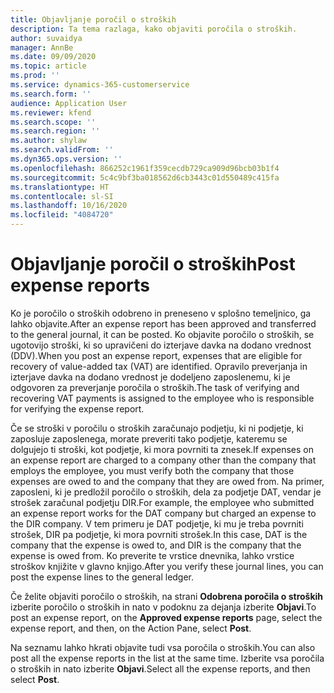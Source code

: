 ```yaml
---
title: Objavljanje poročil o stroških
description: Ta tema razlaga, kako objaviti poročila o stroških.
author: suvaidya
manager: AnnBe
ms.date: 09/09/2020
ms.topic: article
ms.prod: ''
ms.service: dynamics-365-customerservice
ms.search.form: ''
audience: Application User
ms.reviewer: kfend
ms.search.scope: ''
ms.search.region: ''
ms.author: shylaw
ms.search.validFrom: ''
ms.dyn365.ops.version: ''
ms.openlocfilehash: 866252c1961f359cecdb729ca909d96bcb03b1f4
ms.sourcegitcommit: 5c4c9bf3ba018562d6cb3443c01d550489c415fa
ms.translationtype: HT
ms.contentlocale: sl-SI
ms.lasthandoff: 10/16/2020
ms.locfileid: "4084720"
---
```

# <a name="post-expense-reports"></a><span data-ttu-id="33ee2-103">Objavljanje poročil o stroških</span><span class="sxs-lookup"><span data-stu-id="33ee2-103">Post expense reports</span></span>

<span data-ttu-id="33ee2-104">Ko je poročilo o stroških odobreno in preneseno v splošno temeljnico, ga lahko objavite.</span><span class="sxs-lookup"><span data-stu-id="33ee2-104">After an expense report has been approved and transferred to the general journal, it can be posted.</span></span> <span data-ttu-id="33ee2-105">Ko objavite poročilo o stroških, se ugotovijo stroški, ki so upravičeni do izterjave davka na dodano vrednost (DDV).</span><span class="sxs-lookup"><span data-stu-id="33ee2-105">When you post an expense report, expenses that are eligible for recovery of value-added tax (VAT) are identified.</span></span> <span data-ttu-id="33ee2-106">Opravilo preverjanja in izterjave davka na dodano vrednost je dodeljeno zaposlenemu, ki je odgovoren za preverjanje poročila o stroških.</span><span class="sxs-lookup"><span data-stu-id="33ee2-106">The task of verifying and recovering VAT payments is assigned to the employee who is responsible for verifying the expense report.</span></span>

<span data-ttu-id="33ee2-107">Če se stroški v poročilu o stroških zaračunajo podjetju, ki ni podjetje, ki zaposluje zaposlenega, morate preveriti tako podjetje, kateremu se dolgujejo ti stroški, kot podjetje, ki mora povrniti ta znesek.</span><span class="sxs-lookup"><span data-stu-id="33ee2-107">If expenses on an expense report are charged to a company other than the company that employs the employee, you must verify both the company that those expenses are owed to and the company that they are owed from.</span></span> <span data-ttu-id="33ee2-108">Na primer, zaposleni, ki je predložil poročilo o stroških, dela za podjetje DAT, vendar je strošek zaračunal podjetju DIR.</span><span class="sxs-lookup"><span data-stu-id="33ee2-108">For example, the employee who submitted an expense report works for the DAT company but charged an expense to the DIR company.</span></span> <span data-ttu-id="33ee2-109">V tem primeru je DAT podjetje, ki mu je treba povrniti strošek, DIR pa podjetje, ki mora povrniti strošek.</span><span class="sxs-lookup"><span data-stu-id="33ee2-109">In this case, DAT is the company that the expense is owed to, and DIR is the company that the expense is owed from.</span></span> <span data-ttu-id="33ee2-110">Ko preverite te vrstice dnevnika, lahko vrstice stroškov knjižite v glavno knjigo.</span><span class="sxs-lookup"><span data-stu-id="33ee2-110">After you verify these journal lines, you can post the expense lines to the general ledger.</span></span>

<span data-ttu-id="33ee2-111">Če želite objaviti poročilo o stroških, na strani **Odobrena poročila o stroških** izberite poročilo o stroških in nato v podoknu za dejanja izberite **Objavi**.</span><span class="sxs-lookup"><span data-stu-id="33ee2-111">To post an expense report, on the **Approved expense reports** page, select the expense report, and then, on the Action Pane, select **Post**.</span></span>

<span data-ttu-id="33ee2-112">Na seznamu lahko hkrati objavite tudi vsa poročila o stroških.</span><span class="sxs-lookup"><span data-stu-id="33ee2-112">You can also post all the expense reports in the list at the same time.</span></span> <span data-ttu-id="33ee2-113">Izberite vsa poročila o stroških in nato izberite **Objavi**.</span><span class="sxs-lookup"><span data-stu-id="33ee2-113">Select all the expense reports, and then select **Post**.</span></span>
